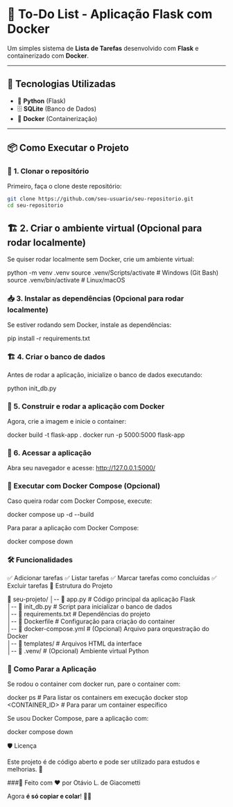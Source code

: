 # 📝 To-Do List - Aplicação Flask com Docker  

Um simples sistema de **Lista de Tarefas** desenvolvido com **Flask** e containerizado com **Docker**.  

---

## 🚀 Tecnologias Utilizadas  
- 🐍 **Python** (Flask)  
- 🗄 **SQLite** (Banco de Dados)  
- 🐳 **Docker** (Containerização)  

---

## 📦 Como Executar o Projeto  

### 🔧 **1. Clonar o repositório**  
Primeiro, faça o clone deste repositório:  
```bash
git clone https://github.com/seu-usuario/seu-repositorio.git
cd seu-repositorio
```

## 🏗 2. Criar o ambiente virtual (Opcional para rodar localmente)

Se quiser rodar localmente sem Docker, crie um ambiente virtual:

python -m venv .venv
source .venv/Scripts/activate  # Windows (Git Bash)
source .venv/bin/activate  # Linux/macOS

### 📥 3. Instalar as dependências (Opcional para rodar localmente)

Se estiver rodando sem Docker, instale as dependências:

pip install -r requirements.txt

### 🏗 4. Criar o banco de dados

Antes de rodar a aplicação, inicialize o banco de dados executando:

python init_db.py

### 🐳 5. Construir e rodar a aplicação com Docker

Agora, crie a imagem e inicie o container:

docker build -t flask-app .
docker run -p 5000:5000 flask-app

### 📌 6. Acessar a aplicação

Abra seu navegador e acesse:
http://127.0.0.1:5000/

### 🚀 Executar com Docker Compose (Opcional)

Caso queira rodar com Docker Compose, execute:

docker compose up -d --build

Para parar a aplicação com Docker Compose:

docker compose down

### 🛠 Funcionalidades

✅ Adicionar tarefas
✅ Listar tarefas
✅ Marcar tarefas como concluídas
✅ Excluir tarefas
🎯 Estrutura do Projeto

📂 seu-projeto/
│-- 📄 app.py              # Código principal da aplicação Flask  
│-- 📄 init_db.py          # Script para inicializar o banco de dados  
│-- 📄 requirements.txt    # Dependências do projeto  
│-- 📄 Dockerfile          # Configuração para criação do container  
│-- 📄 docker-compose.yml  # (Opcional) Arquivo para orquestração do Docker  
│-- 📂 templates/          # Arquivos HTML da interface  
│-- 📂 .venv/              # (Opcional) Ambiente virtual Python  

### 🛑 Como Parar a Aplicação

Se rodou o container com docker run, pare o container com:

docker ps  # Para listar os containers em execução
docker stop <CONTAINER_ID>  # Para parar um container específico

Se usou Docker Compose, pare a aplicação com:

docker compose down

🛡 Licença

Este projeto é de código aberto e pode ser utilizado para estudos e melhorias. 🚀

###📌 Feito com ❤️ por Otávio L. de Giacometti


Agora **é só copiar e colar**! 🚀🔥 
